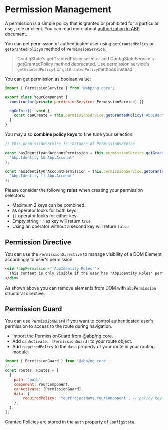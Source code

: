 # Permission Management

A permission is a simple policy that is granted or prohibited for a particular user, role or client. You can read more about [authorization in ABP](../../Authorization.md) document.

You can get permission of authenticated user using `getGrantedPolicy` or `getGrantedPolicy$` method of `PermissionService`.

> ConfigState's getGrantedPolicy selector and ConfigStateService's getGrantedPolicy method deprecated. Use permission service's `getGrantedPolicy$` or `getGrantedPolicy`methods instead 

You can get permission as boolean value:

```js
import { PermissionService } from '@abp/ng.core';

export class YourComponent {
  constructor(private permissionService: PermissionService) {}

  ngOnInit(): void {
    const canCreate = this.permissionService.getGrantedPolicy('AbpIdentity.Roles.Create');
  }
}
```

You may also **combine policy keys** to fine tune your selection:

```js
// this.permissionService is instance of PermissionService

const hasIdentityAndAccountPermission = this.permissionService.getGrantedPolicy(
  "Abp.Identity && Abp.Account"
);

const hasIdentityOrAccountPermission = this.permissionService.getGrantedPolicy(
  "Abp.Identity || Abp.Account"
);
```

Please consider the following **rules** when creating your permission selectors:

- Maximum 2 keys can be combined.
- `&&` operator looks for both keys.
- `||` operator looks for either key.
- Empty string `''` as key will return `true`
- Using an operator without a second key will return `false`

## Permission Directive

You can use the `PermissionDirective` to manage visibility of a DOM Element accordingly to user's permission.

```html
<div *abpPermission="'AbpIdentity.Roles'">
  This content is only visible if the user has 'AbpIdentity.Roles' permission.
</div>
```

As shown above you can remove elements from DOM with `abpPermission` structural directive.

## Permission Guard

You can use `PermissionGuard` if you want to control authenticated user's permission to access to the route during navigation.

* Import the PermissionGuard from @abp/ng.core.
* Add `canActivate: [PermissionGuard]` to your route object.
* Add `requiredPolicy` to the `data` property of your route in your routing module.

```js
import { PermissionGuard } from '@abp/ng.core';
// ...
const routes: Routes = [
  {
    path: 'path',
    component: YourComponent,
    canActivate: [PermissionGuard],
    data: {
        requiredPolicy: 'YourProjectName.YourComponent', // policy key for your component
    },
  },
];
```

Granted Policies are stored in the `auth` property of `ConfigState`.